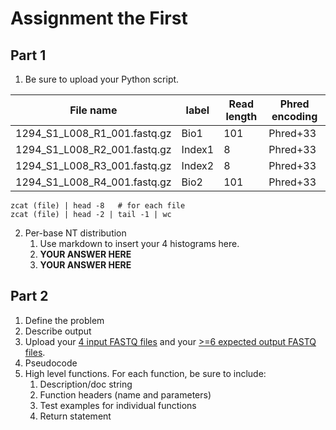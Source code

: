 # Assignment the First

## Part 1
1. Be sure to upload your Python script.

| File name | label | Read length | Phred encoding |
|---|---|---|---|
| 1294_S1_L008_R1_001.fastq.gz | Bio1  | 101 | Phred+33 |
| 1294_S1_L008_R2_001.fastq.gz | Index1 | 8 | Phred+33 |
| 1294_S1_L008_R3_001.fastq.gz | Index2 | 8 | Phred+33 |
| 1294_S1_L008_R4_001.fastq.gz | Bio2 | 101 | Phred+33 |
```
zcat (file) | head -8   # for each file
zcat (file) | head -2 | tail -1 | wc 
```


2. Per-base NT distribution
    1. Use markdown to insert your 4 histograms here.
    2. **YOUR ANSWER HERE**
    3. **YOUR ANSWER HERE**
    
## Part 2
1. Define the problem
2. Describe output
3. Upload your [4 input FASTQ files](../TEST-input_FASTQ) and your [>=6 expected output FASTQ files](../TEST-output_FASTQ).
4. Pseudocode
5. High level functions. For each function, be sure to include:
    1. Description/doc string
    2. Function headers (name and parameters)
    3. Test examples for individual functions
    4. Return statement
